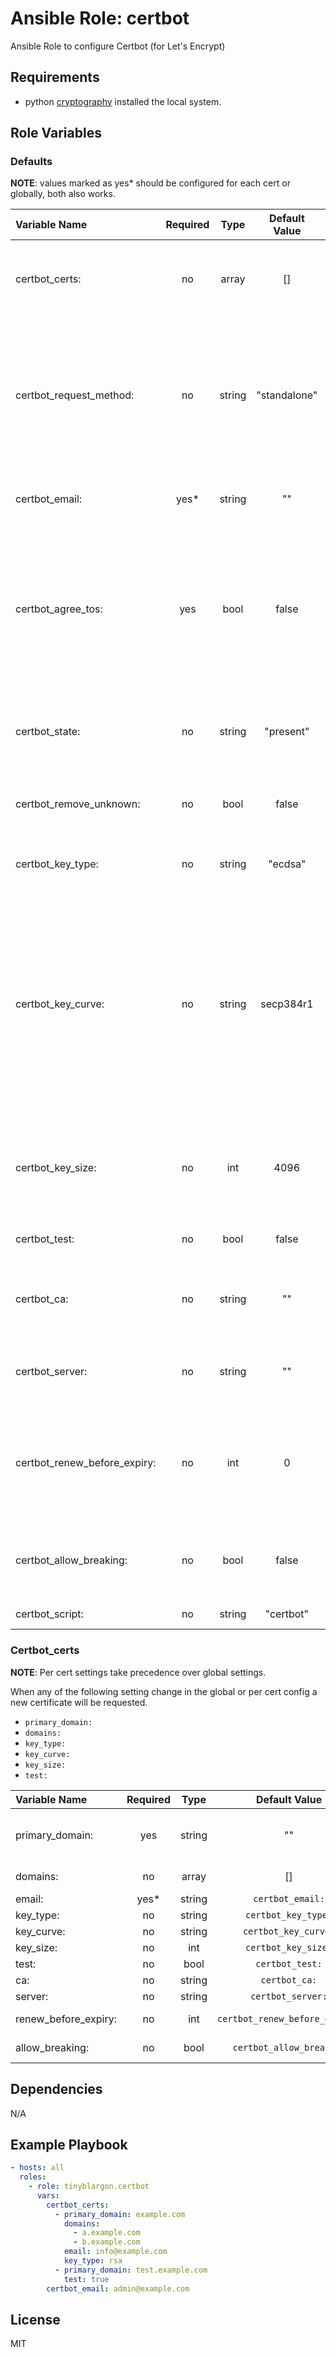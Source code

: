 # Ansible Role: certbot

Ansible Role to configure Certbot (for Let's Encrypt)

## Requirements

- python [cryptography](https://pypi.org/project/cryptography/) installed the local system.

## Role Variables

### Defaults

**NOTE**: values marked as yes* should be configured for each cert or globally, both also works.

| **Variable Name**           | **Required**|**Type**| **Default Value**| **Description**|
| :---------------------------| :----------:|:------:| :---------------:| :--------------|
| certbot_certs:              | no          | array  | []               | The list of certificates that should be requested see [Certbot_certs](#certbot_certs) for more info.|
| certbot_request_method:     | no          | string | "standalone"     | The method for requesting certificates, can be one of the following `"standalone"`, `"nginx"`, `"apache"`. When `"nginx"` or `"apache"` the corresponding certbot plugin will be installed.|
| certbot_email:              | yes*        | string | ""               | The email address used for requesting the certificate.|
| certbot_agree_tos:          | yes         | bool   | false            | Set to `true` in order to agree to the Let's Encrypt Terms Of Service. You only have to agree when requesting a certificate from Let's Encrypt, this may be `false` when using a different ACME server.|
| certbot_state:              | no          | string | "present"        | When `"present"` certbot will be installed and configured, when `"absent"` certbot will be removed.|
| certbot_remove_unknown:     | no          | bool   | false            | When `true` all certificates that aren't configured with ansible will be removed.|
| certbot_key_type:           | no          | string | "ecdsa"          | The protocol used for the key, can be `"ecdsa"` or `"rsa"`.|
| certbot_key_curve:          | no          | string | secp384r1        | The curve that should be used for the key, only active when `certbot_key_type:` is `"rsa"`. The following curves are allowed: `"secp256r1"`, `"secp384r1"`, `"secp521r1"`. **NOTE**: that Let's Encrypt only supports `"secp384r1"`, This will be enforced when `server:` is empty.|
| certbot_key_size:           | no          | int    | 4096             | The size of the key, only active when `certbot_key_type:` is `"rsa"`. The following sizes are allowed: `2048`, `3072`, `4096`|
| certbot_test:               | no          | bool   | false            | When `true` a test certificate will be requested.|
| certbot_ca:                 | no          | string | ""               | Path to the CA to use for request validation, should be used in tandem with `certbot_server:`.|
| certbot_server:             | no          | string | ""               | Url for a custom ACME server, should be used in tandem with `certbot_ca`.|
| certbot_renew_before_expiry:| no          | int    | 0                | The number of days before certificate expiry certbot should renew the certificate. When this is `0` certbot's default value will be used.|
| certbot_allow_breaking:     | no          | bool   | false            | Whether certbot is allowed to replace valid certificates with invalid/testing certificates.|
| certbot_script:             | no          | string | "certbot"        | The command for executing certbot.|

### Certbot_certs

**NOTE**: Per cert settings take precedence over global settings.

When any of the following setting change in the global or per cert config a new certificate will be requested.

- `primary_domain:`
- `domains:`
- `key_type:`
- `key_curve:`
- `key_size:`
- `test:`

| **Variable Name**   | **Required**| **Type**| **Default Value**             | **Description**|
| :-------------------| :----------:| :------:| :----------------------------:| :--------------|
| primary_domain:     | yes         | string  | ""                            | This is the primary domain of the certificate and will be used for the file path to the certificate.|
| domains:            | no          | array   | []                            | This is for supplying additional domains.|
| email:              | yes*        | string  | `certbot_email:`              | Same as `certbot_email:`.|
| key_type:           | no          | string  | `certbot_key_type:`           | Same as `certbot_key_type:`.|
| key_curve:          | no          | string  | `certbot_key_curve:`          | Same as `certbot_key_curve:`.|
| key_size:           | no          | int     | `certbot_key_size:`           | Same as `certbot_key_size:`.|
| test:               | no          | bool    | `certbot_test:`               | Same as `certbot_test:`.|
| ca:                 | no          | string  | `certbot_ca:`                 | Same as `certbot_ca:`.|
| server:             | no          | string  | `certbot_server:`             | Same as `certbot_server:`.|
| renew_before_expiry:| no          | int     | `certbot_renew_before_expiry:`| Same as `certbot_renew_before_expiry:`.|
| allow_breaking:     | no          | bool    | `certbot_allow_breaking`      | Same as `certbot_allow_breaking`.|

## Dependencies

N/A

## Example Playbook

```yaml
- hosts: all
  roles:
    - role: tinyblargon.certbot
      vars:
        certbot_certs:
          - primary_domain: example.com
            domains:
              - a.example.com
              - b.example.com
            email: info@example.com
            key_type: rsa
          - primary_domain: test.example.com
            test: true
        certbot_email: admin@example.com

```

## License

MIT
